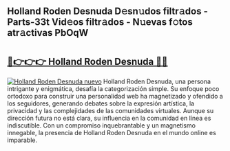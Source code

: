 ## Holland Roden Desnuda D𝚎sn𝚞dos filtr𝚊dos - Parts-33t Vid𝚎os filtr𝚊dos - N𝚞evas f𝚘tos atr𝚊ctivas PbOqW

# <h2><a href="http://mb3t81.tromn.icu/?c=Holland+Roden+Desnuda">🔗👉👉👉 Holland Roden Desnuda 🔗🔗</a></h2>

[![Holland Roden Desnuda nuevo](https://i.imgur.com/pEAQMta.gif)](http://mb3t81.tromn.icu/?c=Holland+Roden+Desnuda)
Holland Roden Desnuda, una persona intrigante y enigmática, desafía la categorización simple. Su enfoque poco ortodoxo para construir una personalidad web ha magnetizado y ofendido a los seguidores, generando debates sobre la expresión artística, la privacidad y las complejidades de las comunidades virtuales. Aunque su dirección futura no está clara, su influencia en la comunidad en línea es indiscutible. Con un compromiso inquebrantable y un magnetismo innegable, la presencia de Holland Roden Desnuda en el mundo online es imparable.
